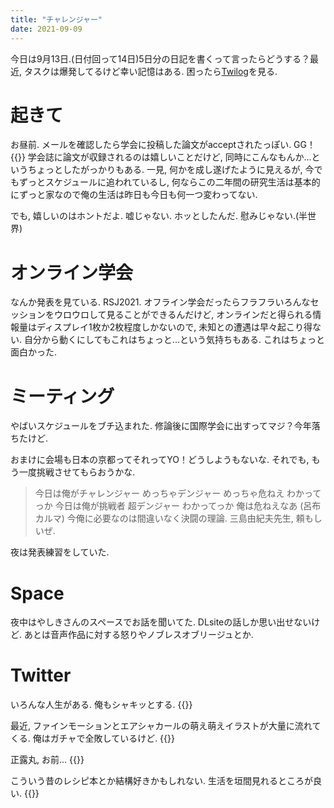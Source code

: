 ```yaml
---
title: "チャレンジャー"
date: 2021-09-09
---
```


今日は9月13日.(日付回って14日)5日分の日記を書くって言ったらどうする？最近, タスクは爆発してるけど幸い記憶はある. 困ったら[Twilog](https://twilog.org/dango_bot)を見る.
# 起きて
お昼前. メールを確認したら学会に投稿した論文がacceptされたっぽい. GG！
{{<tweet user="dango_bot" id="1435806044882554881">}}
学会誌に論文が収録されるのは嬉しいことだけど, 同時にこんなもんか...というちょっとしたがっかりもある. 一見, 何かを成し遂げたように見えるが, 今でもずっとスケジュールに追われているし, 何ならこの二年間の研究生活は基本的にずっと家なので俺の生活は昨日も今日も何一つ変わってない. 

でも, 嬉しいのはホントだよ. 嘘じゃない. ホッとしたんだ. 慰みじゃない.(半世界)

# オンライン学会
なんか発表を見ている. RSJ2021. オフライン学会だったらフラフラいろんなセッションをウロウロして見ることができるんだけど, オンラインだと得られる情報量はディスプレイ1枚か2枚程度しかないので, 未知との遭遇は早々起こり得ない. 自分から動くにしてもこれはちょっと...という気持ちもある.
これはちょっと面白かった.
# ミーティング
やばいスケジュールをブチ込まれた. 修論後に国際学会に出すってマジ？今年落ちたけど.

おまけに会場も日本の京都ってそれってYO！どうしようもないな. それでも, もう一度挑戦させてもらおうかな.

> 今日は俺がチャレンジャー めっちゃデンジャー めっちゃ危ねえ わかってっか 今日は俺が挑戦者 超デンジャー わかってっか 俺は危ねえなあ (呂布カルマ)
今俺に必要なのは間違いなく決闘の理論. 三島由紀夫先生, 頼もしいぜ.

夜は発表練習をしていた.
# Space
夜中はやしきさんのスペースでお話を聞いてた. DLsiteの話しか思い出せないけど. あとは音声作品に対する怒りやノブレスオブリージュとか.
# Twitter
いろんな人生がある. 俺もシャキッとする.
{{<tweet user="dango_bot" id="1434887531112255491">}}

最近, ファインモーションとエアシャカールの萌え萌えイラストが大量に流れてくる. 俺はガチャで全敗しているけど.
{{<tweet user="dango_bot" id="1435445090604883976">}}

正露丸, お前...
{{<tweet user="dango_bot" id="1435824366902669315">}}

こういう昔のレシピ本とか結構好きかもしれない. 生活を垣間見れるところが良い.
{{<tweet user="dango_bot" id="1435910188653944835">}}